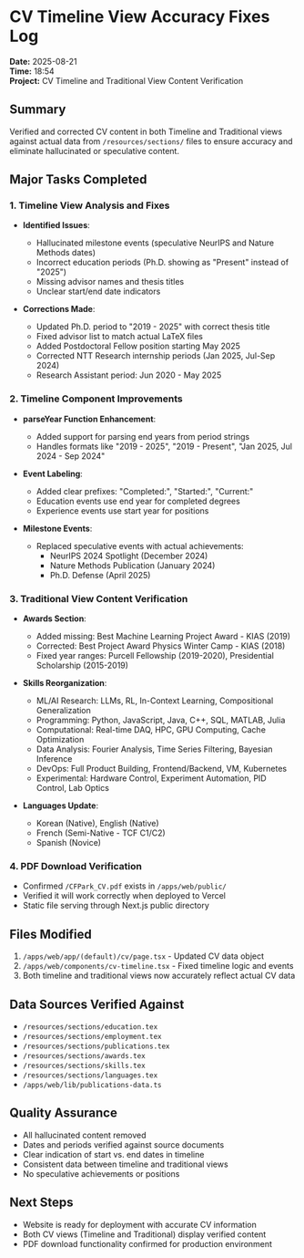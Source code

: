 # CV Timeline View Accuracy Fixes Log
**Date:** 2025-08-21  
**Time:** 18:54  
**Project:** CV Timeline and Traditional View Content Verification

## Summary
Verified and corrected CV content in both Timeline and Traditional views against actual data from `/resources/sections/` files to ensure accuracy and eliminate hallucinated or speculative content.

## Major Tasks Completed

### 1. Timeline View Analysis and Fixes
- **Identified Issues**:
  - Hallucinated milestone events (speculative NeurIPS and Nature Methods dates)
  - Incorrect education periods (Ph.D. showing as "Present" instead of "2025")
  - Missing advisor names and thesis titles
  - Unclear start/end date indicators

- **Corrections Made**:
  - Updated Ph.D. period to "2019 - 2025" with correct thesis title
  - Fixed advisor list to match actual LaTeX files
  - Added Postdoctoral Fellow position starting May 2025
  - Corrected NTT Research internship periods (Jan 2025, Jul-Sep 2024)
  - Research Assistant period: Jun 2020 - May 2025

### 2. Timeline Component Improvements
- **parseYear Function Enhancement**:
  - Added support for parsing end years from period strings
  - Handles formats like "2019 - 2025", "2019 - Present", "Jan 2025, Jul 2024 - Sep 2024"
  
- **Event Labeling**:
  - Added clear prefixes: "Completed:", "Started:", "Current:"
  - Education events use end year for completed degrees
  - Experience events use start year for positions
  
- **Milestone Events**:
  - Replaced speculative events with actual achievements:
    - NeurIPS 2024 Spotlight (December 2024)
    - Nature Methods Publication (January 2024)
    - Ph.D. Defense (April 2025)

### 3. Traditional View Content Verification
- **Awards Section**:
  - Added missing: Best Machine Learning Project Award - KIAS (2019)
  - Corrected: Best Project Award Physics Winter Camp - KIAS (2018)
  - Fixed year ranges: Purcell Fellowship (2019-2020), Presidential Scholarship (2015-2019)
  
- **Skills Reorganization**:
  - ML/AI Research: LLMs, RL, In-Context Learning, Compositional Generalization
  - Programming: Python, JavaScript, Java, C++, SQL, MATLAB, Julia
  - Computational: Real-time DAQ, HPC, GPU Computing, Cache Optimization
  - Data Analysis: Fourier Analysis, Time Series Filtering, Bayesian Inference
  - DevOps: Full Product Building, Frontend/Backend, VM, Kubernetes
  - Experimental: Hardware Control, Experiment Automation, PID Control, Lab Optics
  
- **Languages Update**:
  - Korean (Native), English (Native)
  - French (Semi-Native - TCF C1/C2)
  - Spanish (Novice)

### 4. PDF Download Verification
- Confirmed `/CFPark_CV.pdf` exists in `/apps/web/public/`
- Verified it will work correctly when deployed to Vercel
- Static file serving through Next.js public directory

## Files Modified
1. `/apps/web/app/(default)/cv/page.tsx` - Updated CV data object
2. `/apps/web/components/cv-timeline.tsx` - Fixed timeline logic and events
3. Both timeline and traditional views now accurately reflect actual CV data

## Data Sources Verified Against
- `/resources/sections/education.tex`
- `/resources/sections/employment.tex`
- `/resources/sections/publications.tex`
- `/resources/sections/awards.tex`
- `/resources/sections/skills.tex`
- `/resources/sections/languages.tex`
- `/apps/web/lib/publications-data.ts`

## Quality Assurance
- All hallucinated content removed
- Dates and periods verified against source documents
- Clear indication of start vs. end dates in timeline
- Consistent data between timeline and traditional views
- No speculative achievements or positions

## Next Steps
- Website is ready for deployment with accurate CV information
- Both CV views (Timeline and Traditional) display verified content
- PDF download functionality confirmed for production environment